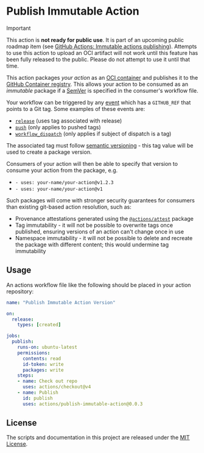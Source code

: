 # Publish Immutable Action

> [!IMPORTANT]
> This action is **not ready for public use**. It is part of an upcoming public roadmap item (see [GitHub Actions: Immutable actions publishing](https://github.com/github/roadmap/issues/592)).
> Attempts to use this action to upload an OCI artifact will not work until this feature has been fully released to the public. Please do not attempt to use it until that time.

This action packages _your action_ as an [OCI container](https://opencontainers.org/) and publishes it to the [GitHub Container registry](https://ghcr.io).
This allows your action to be consumed as an _immutable_ package if a [SemVer](https://semver.org/) is specified in the consumer's workflow file.

Your workflow can be triggered by any [event](https://docs.github.com/en/actions/using-workflows/events-that-trigger-workflows) which has a `GITHUB_REF` that points to a Git tag.
Some examples of these events are:

- [`release`](https://docs.github.com/en/actions/using-workflows/events-that-trigger-workflows#release) (uses tag associated with release)
- [`push`](https://docs.github.com/en/actions/using-workflows/events-that-trigger-workflows#push) (only applies to pushed tags)
- [`workflow_dispatch`](https://docs.github.com/en/actions/using-workflows/events-that-trigger-workflows#workflow_dispatch) (only applies if subject of dispatch is a tag)

The associated tag must follow [semantic versioning](https://semver.org/) - this tag value will be used to create a package version.

Consumers of your action will then be able to specify that version to consume your action from the package, e.g.

- `- uses: your-name/your-action@v1.2.3`
- `- uses: your-name/your-action@v1`

Such packages will come with stronger security guarantees for consumers than existing git-based action resolution, such as:

- Provenance attestations generated using the [`@actions/attest`](https://github.com/actions/toolkit/tree/main/packages/attest) package
- Tag immutability - it will not be possible to overwrite tags once published, ensuring versions of an action can't change once in use
- Namespace immutability - it will not be possible to delete and recreate the package with different content; this would undermine tag immutability

## Usage

An actions workflow file like the following should be placed in your action repository:

<!-- start usage -->
```yaml
name: "Publish Immutable Action Version"

on:
  release:
    types: [created]

jobs:
  publish:
    runs-on: ubuntu-latest
    permissions:
      contents: read
      id-token: write
      packages: write
    steps:
    - name: Check out repo
      uses: actions/checkout@v4
    - name: Publish
      id: publish
      uses: actions/publish-immutable-action@0.0.3
```
<!-- end usage -->

## License

The scripts and documentation in this project are released under the [MIT License](LICENSE).
